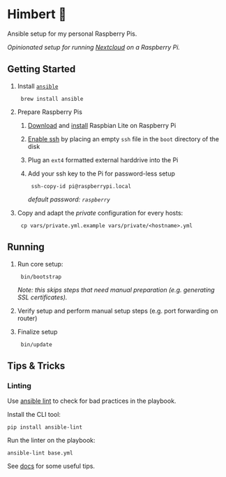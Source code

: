 # Himbert 🧸

Ansible setup for my personal Raspberry Pis.

_Opinionated setup for running [Nextcloud](https://nextcloud.com/) on a Raspberry Pi._

## Getting Started

1. Install [`ansible`](https://www.ansible.com/)

        brew install ansible

1. Prepare Raspberry Pis

    1. [Download](https://www.raspberrypi.org/downloads/raspbian/) and [install](https://www.raspberrypi.org/documentation/installation/installing-images/mac.md) Raspbian Lite on Raspberry Pi

    1. [Enable ssh](https://www.raspberrypi.org/documentation/remote-access/ssh/) by placing an empty `ssh` file in the `boot` directory of the disk

    1. Plug an `ext4` formatted external harddrive into the Pi

    1. Add your ssh key to the Pi for password-less setup

            ssh-copy-id pi@raspberrypi.local

        *default password: `raspberry`*

1. Copy and adapt the *private* configuration for every hosts:

        cp vars/private.yml.example vars/private/<hostname>.yml

## Running

1. Run core setup:

        bin/bootstrap

    _Note: this skips steps that need manual preparation (e.g. generating SSL certificates)._

1. Verify setup and perform manual setup steps (e.g. port forwarding on router)

1. Finalize setup

        bin/update


## Tips & Tricks

### Linting

Use [ansible lint](https://docs.ansible.com/ansible-lint/) to check for bad practices in the playbook.

Install the CLI tool:

    pip install ansible-lint

Run the linter on the playbook:

    ansible-lint base.yml

See [docs](DOC.md) for some useful tips.
